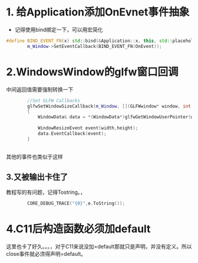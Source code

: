 # 1. 给Application添加OnEvnet事件抽象
+ 记得使用bind绑定一下，可以用宏简化
```c++
#define BIND_EVENT_FN(x) std::bind(&Application::x, this, std::placeholders::_1)
		m_Window->SetEventCallback(BIND_EVENT_FN(OnEvent));
```

# 2.WindowsWindow的glfw窗口回调 

中间返回值需要强制转换一下
```c++
		//Set GLFW Callbacks
		glfwSetWindowSizeCallback(m_Window, [](GLFWwindow* window, int width, int height)
		{
			WindowData& data = *(WindowData*)glfwGetWindowUserPointer(window);
		
			WindowResizeEvent event(width,height);
			data.EventCallback(event);
		}
		
```
其他的事件也类似于这样
## 3.又被输出卡住了
教程写的有问题，记得Tostring。，
```c++
		CORE_DEBUG_TRACE("{0}",e.ToString());
```


# 4.C11后构造函数必须加default
这里也卡了好久。。。，对于C11来说没加=default那就只是声明，并没有定义。所以close事件就必须得声明=default。

